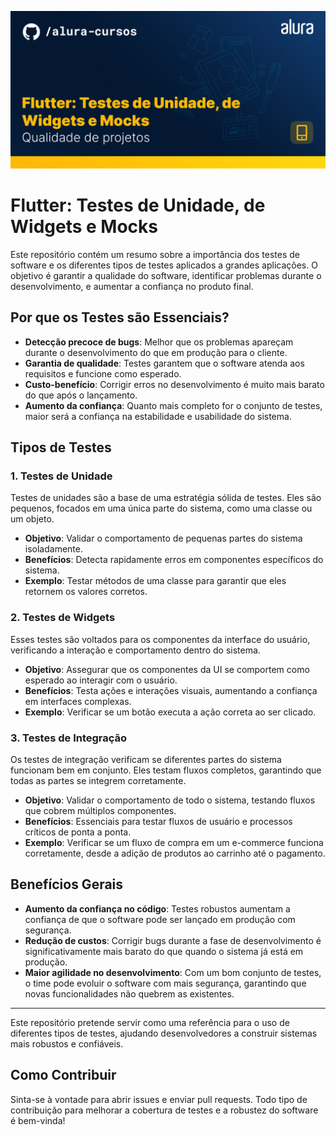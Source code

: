 ![Thumbnail GitHub](Card%20Testes.png)

# Flutter: Testes de Unidade, de Widgets e Mocks

Este repositório contém um resumo sobre a importância dos testes de software e os diferentes tipos de testes aplicados a grandes aplicações. O objetivo é garantir a qualidade do software, identificar problemas durante o desenvolvimento, e aumentar a confiança no produto final.

## Por que os Testes são Essenciais?

- **Detecção precoce de bugs**: Melhor que os problemas apareçam durante o desenvolvimento do que em produção para o cliente.
- **Garantia de qualidade**: Testes garantem que o software atenda aos requisitos e funcione como esperado.
- **Custo-benefício**: Corrigir erros no desenvolvimento é muito mais barato do que após o lançamento.
- **Aumento da confiança**: Quanto mais completo for o conjunto de testes, maior será a confiança na estabilidade e usabilidade do sistema.

## Tipos de Testes

### 1. Testes de Unidade
Testes de unidades são a base de uma estratégia sólida de testes. Eles são pequenos, focados em uma única parte do sistema, como uma classe ou um objeto.

- **Objetivo**: Validar o comportamento de pequenas partes do sistema isoladamente.
- **Benefícios**: Detecta rapidamente erros em componentes específicos do sistema.
- **Exemplo**: Testar métodos de uma classe para garantir que eles retornem os valores corretos.

### 2. Testes de Widgets
Esses testes são voltados para os componentes da interface do usuário, verificando a interação e comportamento dentro do sistema.

- **Objetivo**: Assegurar que os componentes da UI se comportem como esperado ao interagir com o usuário.
- **Benefícios**: Testa ações e interações visuais, aumentando a confiança em interfaces complexas.
- **Exemplo**: Verificar se um botão executa a ação correta ao ser clicado.

### 3. Testes de Integração
Os testes de integração verificam se diferentes partes do sistema funcionam bem em conjunto. Eles testam fluxos completos, garantindo que todas as partes se integrem corretamente.

- **Objetivo**: Validar o comportamento de todo o sistema, testando fluxos que cobrem múltiplos componentes.
- **Benefícios**: Essenciais para testar fluxos de usuário e processos críticos de ponta a ponta.
- **Exemplo**: Verificar se um fluxo de compra em um e-commerce funciona corretamente, desde a adição de produtos ao carrinho até o pagamento.

## Benefícios Gerais

- **Aumento da confiança no código**: Testes robustos aumentam a confiança de que o software pode ser lançado em produção com segurança.
- **Redução de custos**: Corrigir bugs durante a fase de desenvolvimento é significativamente mais barato do que quando o sistema já está em produção.
- **Maior agilidade no desenvolvimento**: Com um bom conjunto de testes, o time pode evoluir o software com mais segurança, garantindo que novas funcionalidades não quebrem as existentes.

---

Este repositório pretende servir como uma referência para o uso de diferentes tipos de testes, ajudando desenvolvedores a construir sistemas mais robustos e confiáveis.

## Como Contribuir

Sinta-se à vontade para abrir issues e enviar pull requests. Todo tipo de contribuição para melhorar a cobertura de testes e a robustez do software é bem-vinda!

